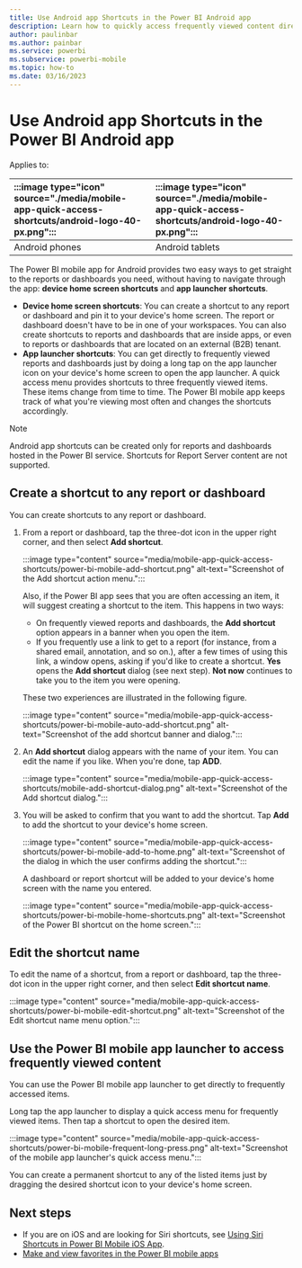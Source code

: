 ```yaml
---
title: Use Android app Shortcuts in the Power BI Android app
description: Learn how to quickly access frequently viewed content directly with Power BI report and dashboard shortcuts.
author: paulinbar
ms.author: painbar
ms.service: powerbi
ms.subservice: powerbi-mobile
ms.topic: how-to
ms.date: 03/16/2023
---
```


# Use Android app Shortcuts in the Power BI Android app

Applies to:

| :::image type="icon" source="./media/mobile-app-quick-access-shortcuts/android-logo-40-px.png"::: | :::image type="icon" source="./media/mobile-app-quick-access-shortcuts/android-logo-40-px.png"::: |
|:--- |:--- |
| Android phones |Android tablets |

The Power BI mobile app for Android provides two easy ways to get straight to the reports or dashboards you need, without having to navigate through the app: **device home screen shortcuts** and **app launcher shortcuts**.

* **Device home screen shortcuts**: You can create a shortcut to any report or dashboard and pin it to your device's home screen. The report or dashboard doesn't have to be in one of your workspaces. You can also create shortcuts to reports and dashboards that are inside apps, or even to reports or dashboards that are located on an external (B2B) tenant.
* **App launcher shortcuts**: You can get directly to frequently viewed reports and dashboards just by doing a long tap on the app launcher icon on your device's home screen to open the app launcher. A quick access menu provides shortcuts to three frequently viewed items. These items change from time to time. The Power BI mobile app keeps track of what you're viewing most often and changes the shortcuts accordingly.

 >[!NOTE]
 > Android app shortcuts can be created only for reports and dashboards hosted in the Power BI service. Shortcuts for Report Server content are not supported.

## Create a shortcut to any report or dashboard

You can create shortcuts to any report or dashboard.

1. From a report or dashboard, tap the three-dot icon in the upper right corner, and then select **Add shortcut**.

   :::image type="content" source="media/mobile-app-quick-access-shortcuts/power-bi-mobile-add-shortcut.png" alt-text="Screenshot of the Add shortcut action menu.":::

   Also, if the Power BI app sees that you are often accessing an item, it will suggest creating a shortcut to the item. This happens in two ways:
   * On frequently viewed reports and dashboards, the **Add shortcut** option appears in a banner when you open the item.
   * If you frequently use a link to get to a report (for instance, from a shared email, annotation, and so on.), after a few times of using this link, a window opens, asking if you'd like to create a shortcut. **Yes** opens the **Add shortcut** dialog (see next step). **Not now** continues to take you to the item you were opening.

   These two experiences are illustrated in the following figure.

   :::image type="content" source="media/mobile-app-quick-access-shortcuts/power-bi-mobile-auto-add-shortcut.png" alt-text="Screenshot of the add shortcut banner and dialog.":::

1. An **Add shortcut** dialog appears with the name of your item. You can edit the name if you like. When you're done, tap **ADD**.

    :::image type="content" source="media/mobile-app-quick-access-shortcuts/mobile-add-shortcut-dialog.png" alt-text="Screenshot of the Add shortcut dialog.":::

1. You will be asked to confirm that you want to add the shortcut. Tap **Add** to add the shortcut to your device's home screen.

   :::image type="content" source="media/mobile-app-quick-access-shortcuts/power-bi-mobile-add-to-home.png" alt-text="Screenshot of the dialog in which the user confirms adding the shortcut.":::

   A dashboard or report shortcut will be added to your device's home screen with the name you entered.

   :::image type="content" source="media/mobile-app-quick-access-shortcuts/power-bi-mobile-home-shortcuts.png" alt-text="Screenshot of the Power BI shortcut on the home screen.":::

## Edit the shortcut name

To edit the name of a shortcut, from a report or dashboard, tap the three-dot icon in the upper right corner, and then select **Edit shortcut name**.

 :::image type="content" source="media/mobile-app-quick-access-shortcuts/power-bi-mobile-edit-shortcut.png" alt-text="Screenshot of the Edit shortcut name menu option.":::

## Use the Power BI mobile app launcher to access frequently viewed content

You can use the Power BI mobile app launcher to get directly to frequently accessed items.

Long tap the app launcher to display a quick access menu for frequently viewed items. Then tap a shortcut to open the desired item.

:::image type="content" source="media/mobile-app-quick-access-shortcuts/power-bi-mobile-frequent-long-press.png" alt-text="Screenshot of the mobile app launcher's quick access menu.":::

You can create a permanent shortcut to any of the listed items just by dragging the desired shortcut icon to your device's home screen.

## Next steps

* If you are on iOS and are looking for Siri shortcuts, see [Using Siri Shortcuts in Power BI Mobile iOS App](mobile-apps-ios-siri-shortcuts.md).
* [Make and view favorites in the Power BI mobile apps](mobile-apps-favorites.md)
